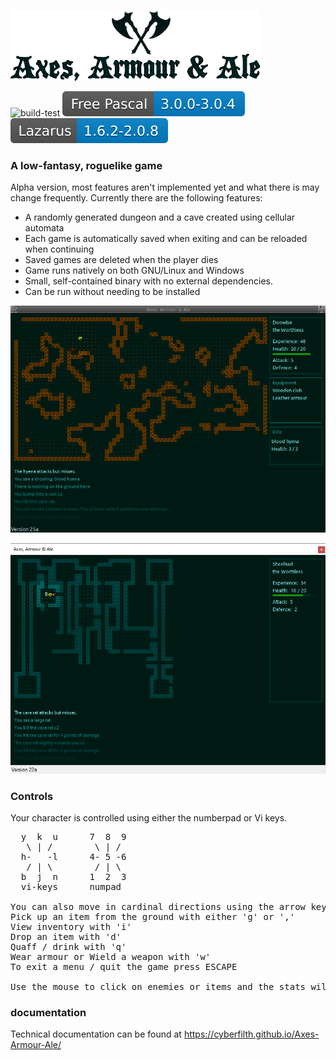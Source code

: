 ![Axes, Armour & Ale - logo](GITscreenshots/Logo.png)

![build-test](https://github.com/cyberfilth/Axes-Armour-Ale/workflows/build-test/badge.svg)     ![Free Pascal](GITscreenshots/fpc.svg)      ![Lazarus](GITscreenshots/lazarus.svg)

### A low-fantasy, roguelike game

Alpha version, most features aren't implemented yet and what there is may change frequently. Currently there are the following features:
 - A randomly generated dungeon and a cave created using cellular automata
 - Each game is automatically saved when exiting and can be reloaded when continuing
 - Saved games are deleted when the player dies
 - Game runs natively on both GNU/Linux and Windows
 - Small, self-contained binary with no external dependencies.
 - Can be run without needing to be installed

![Dungeon screenshot](GITscreenshots/linux_screenshot1.png)


![Cave screenshot](GITscreenshots/windows_screenshot1.png)


### Controls
Your character is controlled using either the numberpad or Vi keys.
<pre>
  y  k  u      7  8  9
   \ | /        \ | /
  h-   -l      4- 5 -6
   / | \        / | \
  b  j  n      1  2  3
  vi-keys      numpad

You can also move in cardinal directions using the arrow keys.
Pick up an item from the ground with either 'g' or ','
View inventory with 'i'
Drop an item with 'd'
Quaff / drink with 'q'
Wear armour or Wield a weapon with 'w'
To exit a menu / quit the game press ESCAPE

Use the mouse to click on enemies or items and the stats will display in the info box
</pre>

### documentation
Technical documentation can be found at https://cyberfilth.github.io/Axes-Armour-Ale/
